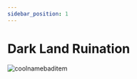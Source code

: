 ```yaml
---
sidebar_position: 1
---
```


# Dark Land Ruination

![coolnamebaditem](https://vwiki.valorserver.com/api/item/picture/dark%20land%20ruination)
